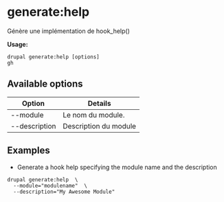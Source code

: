 # generate:help
Génère une implémentation de hook_help()

**Usage:**
```
drupal generate:help [options]
gh
```

## Available options
Option | Details
-------|-------------
--module | Le nom du module.
--description | Description du module

## Examples
* Generate a hook help specifying the module name and the description
```
drupal generate:help  \
  --module="modulename"  \
  --description="My Awesome Module"
```
